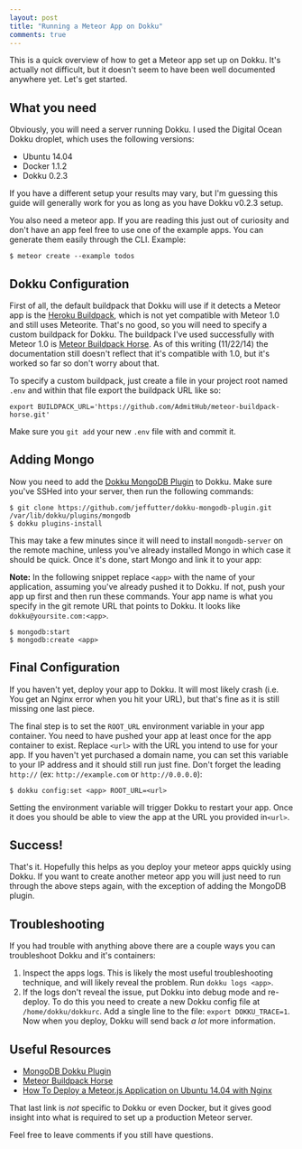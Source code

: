 ```yaml
---
layout: post
title: "Running a Meteor App on Dokku"
comments: true
---
```


This is a quick overview of how to get a Meteor app set up on Dokku. It's actually not difficult, but it doesn't seem to have been well documented anywhere yet. Let's get started.

## What you need

Obviously, you will need a server running Dokku. I used the Digital Ocean Dokku droplet, which uses the following versions:

* Ubuntu 14.04
* Docker 1.1.2
* Dokku 0.2.3

If you have a different setup your results may vary, but I'm guessing this guide will generally work for you as long as you have Dokku v0.2.3 setup.

You also need a meteor app. If you are reading this just out of curiosity and don't have an app feel free to use one of the example apps. You can generate them easily through the CLI. Example:

```
$ meteor create --example todos
```

## Dokku Configuration

First of all, the default buildpack that Dokku will use if it detects a Meteor app is the [Heroku Buildpack][heroku_buildpack], which is not yet compatible with Meteor 1.0 and still uses Meteorite. That's no good, so you will need to specify a custom buildpack for Dokku. The buildpack I've used successfully with Meteor 1.0 is [Meteor Buildpack Horse][horse_buildpack]. As of this writing (11/22/14) the documentation still doesn't reflect that it's compatible with 1.0, but it's worked so far so don't worry about that.

To specify a custom buildpack, just create a file in your project root named `.env` and within that file export the buildpack URL like so:

```
export BUILDPACK_URL='https://github.com/AdmitHub/meteor-buildpack-horse.git'
```

[heroku_buildpack]: https://github.com/oortcloud/heroku-buildpack-meteorite

Make sure you `git add` your new `.env` file with and commit it.

## Adding Mongo

Now you need to add the [Dokku MongoDB Plugin][mongodb] to Dokku. Make sure you've SSHed into your server, then run the following commands:

```
$ git clone https://github.com/jeffutter/dokku-mongodb-plugin.git /var/lib/dokku/plugins/mongodb
$ dokku plugins-install
```

This may take a few minutes since it will need to install `mongodb-server` on the remote machine, unless you've already installed Mongo in which case it should be quick. Once it's done, start Mongo and link it to your app:

**Note:** In the following snippet replace `<app>` with the name of your application, assuming you've already pushed it to Dokku. If not, push your app up first and then run these commands. Your app name is what you specify in the git remote URL that points to Dokku. It looks like `dokku@yoursite.com:<app>`.

```
$ mongodb:start
$ mongodb:create <app>
```

## Final Configuration

If you haven't yet, deploy your app to Dokku. It will most likely crash (i.e. You get an Nginx error when you hit your URL), but that's fine as it is still missing one last piece.

The final step is to set the `ROOT_URL` environment variable in your app container. You need to have pushed your app at least once for the app container to exist. Replace `<url>` with the URL you intend to use for your app. If you haven't yet purchased a domain name, you can set this variable to your IP address and it should still run just fine. Don't forget the leading `http://` (ex: `http://example.com` or `http://0.0.0.0`):

```
$ dokku config:set <app> ROOT_URL=<url>
```

Setting the environment variable will trigger Dokku to restart your app. Once it does you should be able to view the app at the URL you provided in`<url>`.

## Success!

That's it. Hopefully this helps as you deploy your meteor apps quickly using Dokku. If you want to create another meteor app you will just need to run through the above steps again, with the exception of adding the MongoDB plugin.

## Troubleshooting

If you had trouble with anything above there are a couple ways you can troubleshoot Dokku and it's containers:

1. Inspect the apps logs. This is likely the most useful troubleshooting technique, and will likely reveal the problem. Run `dokku logs <app>`.
2. If the logs don't reveal the issue, put Dokku into debug mode and re-deploy. To do this you need to create a new Dokku config file at `/home/dokku/dokkurc`. Add a single line to the file: `export DOKKU_TRACE=1`. Now when you deploy, Dokku will send back _a lot_ more information.

## Useful Resources

* [MongoDB Dokku Plugin][mongodb]
* [Meteor Buildpack Horse][horse_buildpack]
* [How To Deploy a Meteor.js Application on Ubuntu 14.04 with Nginx][guide]

That last link is _not_ specific to Dokku or even Docker, but it gives good insight into what is required to set up a production Meteor server.

[mongodb]: https://github.com/jeffutter/dokku-mongodb-plugin
[horse_buildpack]: https://github.com/AdmitHub/meteor-buildpack-horse
[guide]: https://www.digitalocean.com/community/tutorials/how-to-deploy-a-meteor-js-application-on-ubuntu-14-04-with-nginx

Feel free to leave comments if you still have questions.
